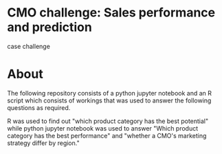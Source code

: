 # CMO challenge: Sales performance and prediction
case challenge

# About
The following repository consists of a python jupyter notebook and an R script which consists of workings that was used to answer the following questions as required.

R was used to find out "which product category has the best potential" while python jupyter notebook was used to answer "Which product category has the best performance" and "whether a CMO's marketing strategy differ by region."

